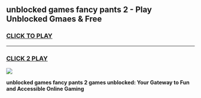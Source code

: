 
## unblocked games fancy pants 2 - Play Unblocked Gmaes & Free
<h3>
<a href="https://news.freeplayer.one?title=unblocked_games_fancy_pants_2&ref=16F">CLICK TO PLAY</a></h3>
<hr>

<h3>
<a href="https://news.freeplayer.one?title=unblocked_games_fancy_pants_2&ref=16F">CLICK 2 PLAY</a>
  
</h3>

<a href="https://news.freeplayer.one?title=unblocked_games_fancy_pants_2&ref=16F/"><img src="https://clearcache.store/games.png"></a>


**unblocked games fancy pants 2 games unblocked: Your Gateway to Fun and Accessible Online Gaming**
